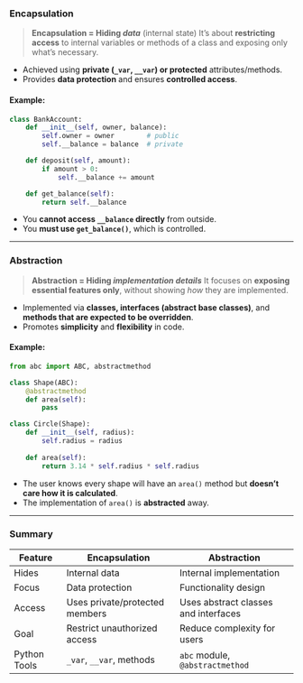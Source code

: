 
### Encapsulation

> **Encapsulation = Hiding *data*** (internal state)
> It’s about **restricting access** to internal variables or methods of a class and exposing only what’s necessary.

* Achieved using **private (`_var`, `__var`) or protected** attributes/methods.
* Provides **data protection** and ensures **controlled access**.

#### Example:

```python
class BankAccount:
    def __init__(self, owner, balance):
        self.owner = owner        # public
        self.__balance = balance  # private

    def deposit(self, amount):
        if amount > 0:
            self.__balance += amount

    def get_balance(self):
        return self.__balance
```

* You **cannot access `__balance` directly** from outside.
* You **must use `get_balance()`**, which is controlled.

---

### Abstraction

> **Abstraction = Hiding *implementation details***
> It focuses on **exposing essential features only**, without showing *how* they are implemented.

* Implemented via **classes, interfaces (abstract base classes)**, and **methods that are expected to be overridden**.
* Promotes **simplicity** and **flexibility** in code.

#### Example:

```python
from abc import ABC, abstractmethod

class Shape(ABC):
    @abstractmethod
    def area(self):
        pass

class Circle(Shape):
    def __init__(self, radius):
        self.radius = radius
    
    def area(self):
        return 3.14 * self.radius * self.radius
```

* The user knows every shape will have an `area()` method but **doesn’t care how it is calculated**.
* The implementation of `area()` is **abstracted** away.

---

### Summary 

| Feature      | Encapsulation                  | Abstraction                          |
| ------------ | ------------------------------ | ------------------------------------ |
| Hides        | Internal data                  | Internal implementation              |
| Focus        | Data protection                | Functionality design                 |
| Access       | Uses private/protected members | Uses abstract classes and interfaces |
| Goal         | Restrict unauthorized access   | Reduce complexity for users          |
| Python Tools | `_var`, `__var`, methods       | `abc` module, `@abstractmethod`      |

